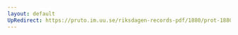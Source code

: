 ```yaml
---
layout: default
UpRedirect: https://pruto.im.uu.se/riksdagen-records-pdf/1880/prot-1880--ak--029/prot-1880--ak--029_044.pdf
---
```

